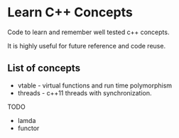 # Learn C++ Concepts

Code to learn and remember well tested c++ concepts.

It is highly useful for future reference and code reuse.

## List of concepts

- vtable - virtual functions and run time polymorphism
- threads - c++11 threads with synchronization.

TODO

- lamda
- functor
